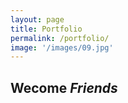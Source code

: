 ```yaml
---
layout: page
title: Portfolio
permalink: /portfolio/
image: '/images/09.jpg'
---
```


## Wecome *Friends*